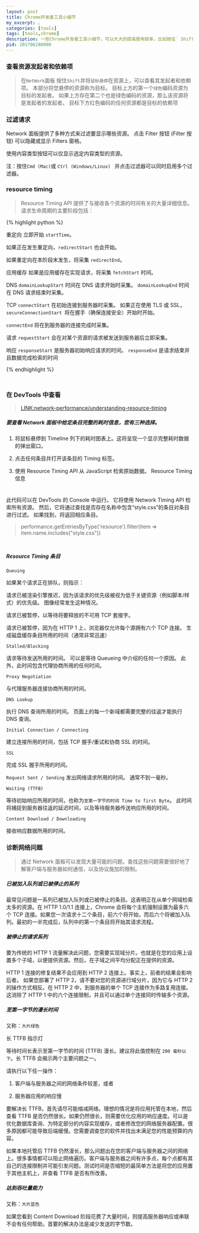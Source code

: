 ```yaml
---
layout: post
title: Chrome开发者工具小细节
my_excerpt: 。
categories: [tools]
tags: [tools,chrome]
description: 一些Chrome开发者工具小细节，可以大大的提高使用效率，比如按住` Shift `并将`鼠标悬停`在资源上，可以查看其发起者和依赖项。 本部分将您悬停的资源称为目标。
pid: 201706280000
---
```


### 查看资源发起者和依赖项

>在`NetWork`面板
>按住` Shift `并将`鼠标悬停`在资源上，可以查看其发起者和依赖项。 本部分将您悬停的资源称为目标。
>目标上方的第一个`绿色`编码资源为目标的发起者。 如果上方存在第二个也是绿色编码的资源，那么该资源将是发起者的发起者。 目标下方红色编码的任何资源都是目标的依赖项


### 过滤请求

Network 面板提供了多种方式来过滤要显示哪些资源。 点击 Filter 按钮 (Filter 按钮) 可以隐藏或显示 Filters 窗格。

使用内容类型按钮可以仅显示选定内容类型的资源。

注：按住` Cmd (Mac) `或 `Ctrl (Windows/Linux) ` 并点击过滤器可以同时启用多个过滤器。


### resource timing

>Resource Timing API 提供了与接收各个资源的时间有关的大量详细信息。请求生命周期的主要阶段包括：


{% highlight  python %}

重定向
立即开始 `startTime`。

如果正在发生重定向，`redirectStart` 也会开始。

如果重定向在本阶段末发生，将采集 `redirectEnd`。

应用缓存
如果是应用缓存在实现请求，将采集 `fetchStart` 时间。

DNS
`domainLookupStart` 时间在 DNS 请求开始时采集。
`domainLookupEnd` 时间在 DNS 请求结束时采集。

TCP
`connectStart` 在初始连接到服务器时采集。
如果正在使用 TLS 或 SSL，`secureConnectionStart `将在握手（确保连接安全）开始时开始。

`connectEnd` 将在到服务器的连接完成时采集。

请求
`requestStart` 会在对某个资源的请求被发送到服务器后立即采集。

响应
`responseStart` 是服务器初始响应请求的时间。
`responseEnd` 是请求结束并且数据完成检索的时间

{% endhighlight %}


<img src="{{ site.baseurl }}/postPics/resource-timing-api.png" alt="" style="margin: 5px auto;"/>

### 在 DevTools 中查看

><a href="https://developers.google.com/web/tools/chrome-devtools/network-performance/understanding-resource-timing">LINK:network-performance/understanding-resource-timing</a>

##### 要查看 Network 面板中给定条目完整的耗时信息，您有三种选择。

1. 将鼠标悬停到 Timeline 列下的耗时图表上。这将呈现一个显示完整耗时数据的弹出窗口。

2. 点击任何条目并打开该条目的 Timing 标签。

3. 使用 Resource Timing API 从 JavaScript 检索原始数据。
Resource Timing 信息


<img src="{{ site.baseurl }}/postPics/resource-timing-data.png" alt="" style="margin: 5px auto;"/>

此代码可以在 DevTools 的 Console 中运行。 它将使用 Network Timing API 检索所有资源。 然后，它将通过查找是否存在名称中包含“style.css”的条目对条目进行过滤。 如果找到，将返回相应条目。

> performance.getEntriesByType('resource').filter(item => item.name.includes("style.css"))

<img src="{{ site.baseurl }}/postPics/resource-timing-post.png" alt="" style="margin: 5px auto;"/>

##### Resource Timing 条目

`Queuing`

如果某个请求正在排队，则指示：

请求已被渲染引擎推迟，因为该请求的优先级被视为低于关键资源（例如脚本/样式）的优先级。 图像经常发生这种情况。

请求已被暂停，以等待将要释放的不可用 TCP 套接字。

请求已被暂停，因为在 HTTP 1 上，浏览器仅允许每个源拥有六个 TCP 连接。
生成磁盘缓存条目所用的时间（通常非常迅速）


`Stalled/Blocking`

请求等待发送所用的时间。 可以是等待 Queueing 中介绍的任何一个原因。 此外，此时间包含代理协商所用的任何时间。

`Proxy Negotiation`

与代理服务器连接协商所用的时间。

`DNS Lookup`

执行 DNS 查询所用的时间。 页面上的每一个新域都需要完整的往返才能执行 DNS 查询。
 
`Initial Connection / Connecting`

建立连接所用的时间，包括 TCP 握手/重试和协商 SSL 的时间。

`SSL`

完成 SSL 握手所用的时间。

`Request Sent / Sending`
发出网络请求所用的时间。 通常不到一毫秒。

`Waiting (TTFB)`

等待初始响应所用的时间，也称为`至第一字节的时间 Time to first Byte`。
此时间将捕捉到服务器往返的延迟时间，以及等待服务器传送响应所用的时间。

`Content Download / Downloading`

接收响应数据所用的时间。

### 诊断网络问题

>通过 Network 面板可以发现大量可能的问题。查找这些问题需要很好地了解客户端与服务器如何通信，以及协议施加的限制。

##### 已被加入队列或已被停止的系列

最常见问题是一系列已被加入队列或已被停止的条目。这表明正在从单个网域检索太多的资源。在 HTTP 1.0/1.1 连接上，Chrome 会将每个主机强制设置为最多六个 TCP 连接。如果您一次请求十二个条目，前六个将开始，而后六个将被加入队列。最初的一半完成后，队列中的第一个条目将开始其请求流程。

##### 被停止的请求系列

要为传统的 HTTP 1 流量解决此问题，您需要实现域分片。也就是在您的应用上设置多个子域，以便提供资源。然后，在子域之间平均分配正在提供的资源。

HTTP 1 连接的修复结果不会应用到 HTTP 2 连接上。事实上，前者的结果会影响后者。 如果您部署了 HTTP 2，请不要对您的资源进行域分片，因为它与 HTTP 2 的操作方式相反。在 HTTP 2 中，到服务器的单个 TCP 连接作为多路复用连接。这消除了 HTTP 1 中的六个连接限制，并且可以通过单个连接同时传输多个资源。

##### 至第一字节的漫长时间

又称：`大片绿色`

长 TTFB 指示灯

等待时间长表示至第一字节的时间 (TTFB) 漫长。建议将此值控制在 `200 毫秒以下`。长 TTFB 会揭示两个主要问题之一。

请执行以下任一操作：

1. 客户端与服务器之间的网络条件较差，或者 

2. 服务器应用的响应慢

要解决长 TTFB，首先请尽可能缩减网络。理想的情况是将应用托管在本地，然后查看 TTFB 是否仍然很长。如果仍然很长，则需要优化应用的响应速度。可以是优化数据库查询、为特定部分的内容实现缓存，或者修改您的网络服务器配置。很多原因都可能导致后端缓慢。您需要调查您的软件并找出未满足您的性能预算的内容。

如果本地托管后 TTFB 仍然漫长，那么问题出在您的客户端与服务器之间的网络上。很多事情都可以阻止网络遍历。客户端与服务器之间有许多点，每个点都有其自己的连接限制并可能引发问题。测试时间是否缩短的最简单方法是将您的应用置于其他主机上，并查看 TTFB 是否有所改善。

##### 达到吞吐量能力

又称：`大片蓝色`

如果您看到 Content Download 阶段花费了大量时间，则提高服务器响应或串联不会有任何帮助。首要的解决办法是减少发送的字节数。
